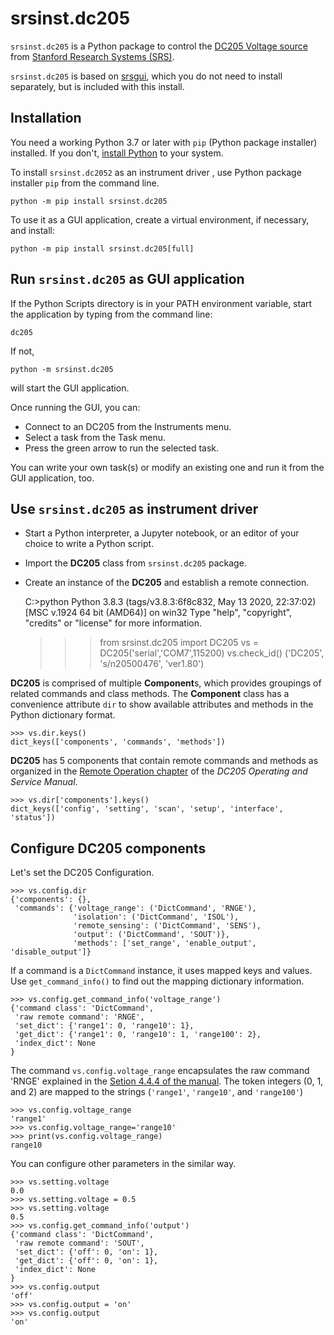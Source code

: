 # srsinst.dc205

`srsinst.dc205` is a Python package to control the
[DC205 Voltage source](https://thinksrs.com/products/dc205.html)
from [Stanford Research Systems (SRS)](https://thinksrs.com/).

`srsinst.dc205` is based on [srsgui](https://pypi.org/project/srsgui/),
which you do not need to install separately,
but is included with this install.

## Installation
You need a working Python 3.7 or later with `pip` (Python package installer) installed.
If you don't, [install Python](https://www.python.org/) to your system.

To install `srsinst.dc2052` as an instrument driver , use Python package installer `pip` from the command line.

    python -m pip install srsinst.dc205

To use it as a GUI application, create a virtual environment,
if necessary, and install:

    python -m pip install srsinst.dc205[full]


## Run `srsinst.dc205` as GUI application
If the Python Scripts directory is in your PATH environment variable,
start the application by typing from the command line:

    dc205

If not,

    python -m srsinst.dc205

will start the GUI application.

Once running the GUI, you can:
- Connect to an DC205 from the Instruments menu.
- Select a task from the Task menu.
- Press the green arrow to run the selected task.

You can write your own task(s) or modify an existing one and run it from the GUI application, too.

## Use `srsinst.dc205` as instrument driver
* Start a Python interpreter, a Jupyter notebook, or an editor of your choice
to write a Python script.
* Import the **DC205** class from `srsinst.dc205` package.
* Create an instance of the **DC205** and establish a remote connection.

    C:\>python
    Python 3.8.3 (tags/v3.8.3:6f8c832, May 13 2020, 22:37:02) [MSC v.1924 64 bit (AMD64)] on win32
    Type "help", "copyright", "credits" or "license" for more information.

    >>> from srsinst.dc205 import DC205
    >>> vs = DC205('serial','COM7',115200)
    >>> vs.check_id()
    ('DC205', 's/n20500476', 'ver1.80')
    >>>

**DC205** is comprised of multiple **Component**s,
which provides groupings of related commands and class methods.
 The **Component** class has a convenience attribute `dir` to show  available attributes and methods in the Python dictionary format.

    >>> vs.dir.keys()
    dict_keys(['components', 'commands', 'methods'])

**DC205** has 5 components that contain remote commands and methods
as organized in the [Remote Operation chapter](https://www.thinksrs.com/downloads/pdfs/manuals/DC205m.pdf#page=47)
of the *DC205 Operating and Service Manual*.

    >>> vs.dir['components'].keys()
    dict_keys(['config', 'setting', 'scan', 'setup', 'interface', 'status'])

## Configure DC205 components
Let's set the DC205 Configuration.

    >>> vs.config.dir
    {'components': {},
     'commands': {'voltage_range': ('DictCommand', 'RNGE'),
                  'isolation': ('DictCommand', 'ISOL'),
                  'remote_sensing': ('DictCommand', 'SENS'),
                  'output': ('DictCommand', 'SOUT')},
                  'methods': ['set_range', 'enable_output', 'disable_output']}
>>>

If a command is a `DictCommand` instance, it uses mapped keys and values.
Use `get_command_info()` to find out the mapping dictionary information.

    >>> vs.config.get_command_info('voltage_range')
    {'command class': 'DictCommand',
     'raw remote command': 'RNGE',
     'set_dict': {'range1': 0, 'range10': 1},
     'get_dict': {'range1': 0, 'range10': 1, 'range100': 2},
     'index_dict': None
    }

The command `vs.config.voltage_range` encapsulates the raw command 'RNGE'
explained in the [Setion 4.4.4 of the manual](https://www.thinksrs.com/downloads/pdfs/manuals/DC205m.pdf#page=55).
The token integers (0, 1, and 2) are mapped to the strings (`'range1'`, `'range10'`, and `'range100'`)

    >>> vs.config.voltage_range
    'range1'
    >>> vs.config.voltage_range='range10'
    >>> print(vs.config.voltage_range)
    range10

You can configure other parameters in the similar way.

    >>> vs.setting.voltage
    0.0
    >>> vs.setting.voltage = 0.5
    >>> vs.setting.voltage
    0.5
    >>> vs.config.get_command_info('output')
    {'command class': 'DictCommand',
     'raw remote command': 'SOUT',
     'set_dict': {'off': 0, 'on': 1},
     'get_dict': {'off': 0, 'on': 1},
     'index_dict': None
    }
    >>> vs.config.output
    'off'
    >>> vs.config.output = 'on'
    >>> vs.config.output
    'on'



